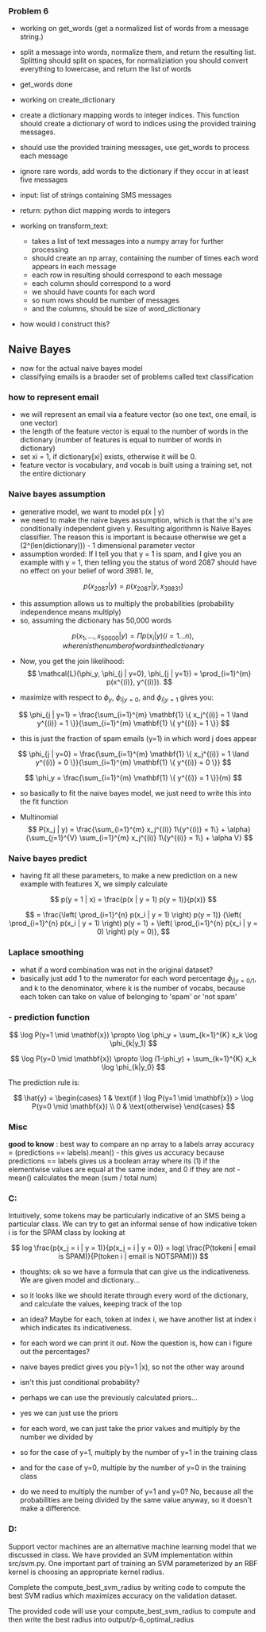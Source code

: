 ### Problem 6
- working on get_words (get a normalized list of words from a message string.)
- split a message into words, normalize them, and return the resulting list. Splitting should split on spaces, for normaliziation you should convert everything to lowercase, and return the list of words 
- get_words done

- working on create_dictionary
- create a dictionary mapping words to integer indices. This function should create a dictionary of word to indices using the provided training messages. 
- should use the provided training messages, use get_words to process each message
- ignore rare words, add words to the dictionary if they occur in at least five messages 
- input: list of strings containing SMS messages
- return: python dict mapping words to integers 

- working on transform_text:
    - takes a list of text messages into a numpy array for further processing
    - should create an np array, containing the number of times each word appears in each message
    - each row in resulting should correspond to each message
    - each column should correspond to a word 
    - we should have counts for each word 
    - so num rows should be number of messages
    - and the columns, should be size of word_dictionary

- how would i construct this?

## Naive Bayes 
- now for the actual naive bayes model 
- classifying emails is a braoder set of problems called text classification

### how to represent email
- we will represent an email via a feature vector (so one text, one email, is one vector)
- the length of the feature vector is equal to the number of words in the dictionary (number of features is equal to number of words in dictionary)
- set xi = 1, if dictionary[xi] exists, otherwise it will be 0. 
- feature vector is vocabulary, and vocab is built using a training set, not the entire dictionary 

### Naive bayes assumption
- generative model, we want to model p(x | y)
- we need to make the naive bayes assumption, which is that the xi's are conditionally independent given y. Resulting algorithmn is Naive Bayes classifier. The reason this is important is because otherwise we get a (2^(len(dictionary))) - 1 dimensional parameter vector 
- assumption worded: If I tell you that y = 1 is spam, and I give you an example with y = 1, then telling you the status of word 2087 should have no effect on your belief of word 3981. Ie, 

$$
p(x_{2087}|y) = p(x_{2087}|y, x_{39831})
$$

- this assumption allows us to multiply the probabilities (probability independence means multiply)
- so, assuming the dictionary has 50,000 words 

$$
p(x_1, ..., x_{50000}|y) = \Pi p(x_i|y) 
(i=1...n), where n is the number of words in the dictionary
$$

- Now, you get the join likelihood:
$$
\mathcal{L}(\phi_y, \phi_{j | y=0}, \phi_{j | y=1}) = \prod_{i=1}^{m} p(x^{(i)}, y^{(i)}).
$$


- maximize with respect to $\phi_y$, $\phi_{i|y=0}$, and $\phi_{i|y=1}$ gives you:

$$
\phi_{j | y=1} = \frac{\sum_{i=1}^{m} \mathbf{1} \{ x_j^{(i)} = 1 \land y^{(i)} = 1 \}}{\sum_{i=1}^{m} \mathbf{1} \{ y^{(i)} = 1 \}}
$$
- this is just the fraction of spam emails (y=1) in which word j does appear 

$$
\phi_{j | y=0} = \frac{\sum_{i=1}^{m} \mathbf{1} \{ x_j^{(i)} = 1 \land y^{(i)} = 0 \}}{\sum_{i=1}^{m} \mathbf{1} \{ y^{(i)} = 0 \}}
$$

$$
\phi_y = \frac{\sum_{i=1}^{m} \mathbf{1} \{ y^{(i)} = 1 \}}{m}
$$

- so basically to fit the naive bayes model, we just need to write this into the fit function

* Multinomial 
$$
P(x_j | y) = \frac{\sum_{i=1}^{m} x_j^{(i)} 1\{y^{(i)} = 1\} + \alpha}{\sum_{j=1}^{V} \sum_{i=1}^{m} x_j^{(i)} 1\{y^{(i)} = 1\} + \alpha V}
$$
 
### Naive bayes predict
- having fit all these parameters, to make a new prediction on a new example with features X, we simply calculate 

$$
p(y = 1 | x) = \frac{p(x | y = 1) p(y = 1)}{p(x)}
$$

$$
= \frac{\left( \prod_{i=1}^{n} p(x_i | y = 1) \right) p(y = 1)}
{\left( \prod_{i=1}^{n} p(x_i | y = 1) \right) p(y = 1) + \left( \prod_{i=1}^{n} p(x_i | y = 0) \right) p(y = 0)},
$$



### Laplace smoothing
- what if a word combination was not in the original dataset?
- basically just add 1 to the numerator for each word percentage $\phi_{j|y=0/1}$, and k to the denominator, where k is the number of vocabs, because each token can take on value of belonging to 'spam' or 'not spam'


### - prediction function 



$$
\log P(y=1 \mid \mathbf{x}) \propto \log \phi_y + \sum_{k=1}^{K} x_k \log \phi_{k|y_1}
$$

$$
\log P(y=0 \mid \mathbf{x}) \propto \log (1-\phi_y) + \sum_{k=1}^{K} x_k \log \phi_{k|y_0}
$$

The prediction rule is:

$$
\hat{y} = \begin{cases}
1 & \text{if } \log P(y=1 \mid \mathbf{x}) > \log P(y=0 \mid \mathbf{x}) \\
0 & \text{otherwise}
\end{cases}
$$

### Misc

**good to know** : best way to compare an np array to a labels array
accuracy = (predictions == labels).mean()
    - this gives us accuracy because predictions == labels gives us a boolean array where its (1) if the elementwise values are equal at the same index, and 0 if they are not
    - mean() calculates the mean (sum / total num)

### C: 
Intuitively, some tokens may be particularly indicative of an SMS being a particular class. We can try to get an informal sense of how indicative token i is for the SPAM class by looking at 

$$
log \frac{p(x_j = i | y = 1)}{p(x_j = i | y = 0)} = log( \frac{P(tokeni | email is SPAM)}{P(token i | email is NOTSPAM)})
$$

- thoughts:
ok so we have a formula that can give us the indicativeness. We are given model and dictionary...
- so it looks like we should iterate through every word of the dictionary, and calculate the values, keeping track of the top 
- an idea? Maybe for each, token at index i, we have another list at index i which indicates its indicativeness. 
- for each word we can print it out. Now the question is, how can i figure out the percentages? 
- naive bayes predict gives you p(y=1 |x), so not the other way around 
- isn't this just conditional probability?
- perhaps we can use the previously calculated priors... 
- yes we can just use the priors 
 
- for each word, we can just take the prior values and multiply by the number we divided by
- so for the case of y=1, multiply by the number of y=1 in the training class 
- and for the case of y=0, multiple by the number of y=0 in the training class 
- do we need to multiply the number of y=1 and y=0? No, because all the probabilities are being divided by the same value anyway, so it doesn't make a difference. 

### D: 
Support vector machines are an alternative machine learning model that we discussed in class. We have provided an SVM implementation within src/svm.py. One important part of training an SVM parameterized by an RBF kernel is choosing an appropriate kernel radius. 

Complete the compute_best_svm_radius by writing code to compute the best SVM radius which maximizes accuracy on the validation dataset.

The provided code will use your compute_best_svm_radius to compute and then write the best radius into output/p-6_optimal_radius 

